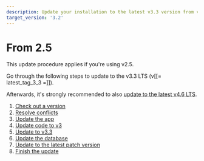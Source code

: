 ```yaml
---
description: Update your installation to the latest v3.3 version from v2.5.
target_version: '3.2'
---
```


# From 2.5

This update procedure applies if you're using v2.5.

Go through the following steps to update to the v3.3 LTS (v[[= latest_tag_3_3 =]]).

Afterwards, it's strongly recommended to also [update to the latest v4.6 LTS](to_4.0.md).

1. [Check out a version](to_3.2.md)
1. [Resolve conflicts](to_3.2.md#2-resolve-conflicts)
1. [Update the app](to_3.2.md#3-update-the-app)
1. [Update code to v3](adapt_code_to_v3.md)
1. [Update to v3.3](to_3.3.md)
1. [Update the database](to_3.3.md#6-update-the-database)
1. [Update to the latest patch version](update_from_3.3.md)
1. [Finish the update](update_from_3.3.md#finish-the-update)
